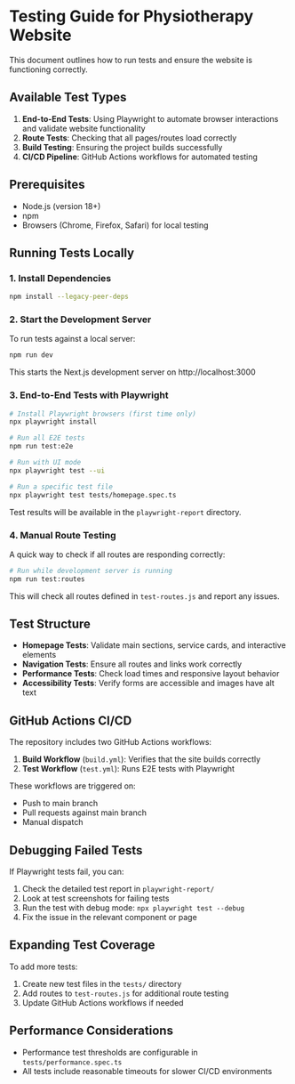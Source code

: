 # Testing Guide for Physiotherapy Website

This document outlines how to run tests and ensure the website is functioning correctly.

## Available Test Types

1. **End-to-End Tests**: Using Playwright to automate browser interactions and validate website functionality
2. **Route Tests**: Checking that all pages/routes load correctly
3. **Build Testing**: Ensuring the project builds successfully
4. **CI/CD Pipeline**: GitHub Actions workflows for automated testing

## Prerequisites

- Node.js (version 18+)
- npm
- Browsers (Chrome, Firefox, Safari) for local testing

## Running Tests Locally

### 1. Install Dependencies

```bash
npm install --legacy-peer-deps
```

### 2. Start the Development Server

To run tests against a local server:

```bash
npm run dev
```

This starts the Next.js development server on http://localhost:3000

### 3. End-to-End Tests with Playwright

```bash
# Install Playwright browsers (first time only)
npx playwright install

# Run all E2E tests
npm run test:e2e

# Run with UI mode
npx playwright test --ui

# Run a specific test file
npx playwright test tests/homepage.spec.ts
```

Test results will be available in the `playwright-report` directory.

### 4. Manual Route Testing

A quick way to check if all routes are responding correctly:

```bash
# Run while development server is running
npm run test:routes
```

This will check all routes defined in `test-routes.js` and report any issues.

## Test Structure

- **Homepage Tests**: Validate main sections, service cards, and interactive elements
- **Navigation Tests**: Ensure all routes and links work correctly
- **Performance Tests**: Check load times and responsive layout behavior
- **Accessibility Tests**: Verify forms are accessible and images have alt text

## GitHub Actions CI/CD

The repository includes two GitHub Actions workflows:

1. **Build Workflow** (`build.yml`): Verifies that the site builds correctly
2. **Test Workflow** (`test.yml`): Runs E2E tests with Playwright

These workflows are triggered on:
- Push to main branch
- Pull requests against main branch
- Manual dispatch

## Debugging Failed Tests

If Playwright tests fail, you can:

1. Check the detailed test report in `playwright-report/`
2. Look at test screenshots for failing tests
3. Run the test with debug mode: `npx playwright test --debug`
4. Fix the issue in the relevant component or page

## Expanding Test Coverage

To add more tests:

1. Create new test files in the `tests/` directory
2. Add routes to `test-routes.js` for additional route testing
3. Update GitHub Actions workflows if needed

## Performance Considerations

- Performance test thresholds are configurable in `tests/performance.spec.ts`
- All tests include reasonable timeouts for slower CI/CD environments 